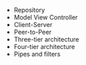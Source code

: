 - Repository
- Model View Controller
- Client-Server
- Peer-to-Peer
- Three-tier architecture
- Four-tier architecture
- Pipes and filters